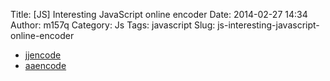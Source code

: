 Title: [JS] Interesting JavaScript online encoder
Date: 2014-02-27 14:34
Author: m157q
Category: Js
Tags: javascript
Slug: js-interesting-javascript-online-encoder

+ [jjencode](http://utf-8.jp/public/jjencode.html)  
+ [aaencode](http://utf-8.jp/public/aaencode.html)  